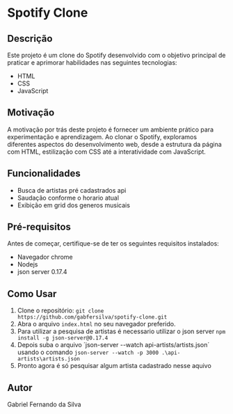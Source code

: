
# Spotify Clone

## Descrição

Este projeto é um clone do Spotify desenvolvido com o objetivo principal de praticar e aprimorar habilidades nas seguintes tecnologias:

- HTML
- CSS
- JavaScript

## Motivação

A motivação por trás deste projeto é fornecer um ambiente prático para experimentação e aprendizagem. Ao clonar o Spotify, exploramos diferentes aspectos do desenvolvimento web, desde a estrutura da página com HTML, estilização com CSS até a interatividade com JavaScript.

## Funcionalidades

- Busca de artistas pré cadastrados api
- Saudação conforme o horario atual
- Exibição em grid dos generos musicais
  

## Pré-requisitos

Antes de começar, certifique-se de ter os seguintes requisitos instalados:

- Navegador chrome
- Nodejs
- json server 0.17.4


## Como Usar

1. Clone o repositório: `git clone https://github.com/gabfersilva/spotify-clone.git`
2. Abra o arquivo `index.html` no seu navegador preferido.
3. Para utilizar a pesquisa de artistas é necessario utilizar o json server `npm install -g json-server@0.17.4`
4. Depois suba o arquivo ´json-server --watch api-artists/artists.json´ usando o comando `json-server --watch -p 3000 .\api-artists\artists.json`
5. Pronto agora é só pesquisar algum artista cadastrado nesse aquivo 


## Autor

Gabriel Fernando da Silva



